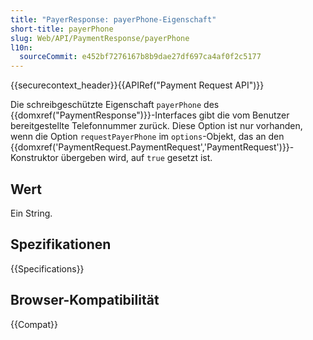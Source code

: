 ```yaml
---
title: "PayerResponse: payerPhone-Eigenschaft"
short-title: payerPhone
slug: Web/API/PaymentResponse/payerPhone
l10n:
  sourceCommit: e452bf7276167b8b9dae27df697ca4af0f2c5177
---
```


{{securecontext_header}}{{APIRef("Payment Request API")}}

Die schreibgeschützte Eigenschaft `payerPhone` des {{domxref("PaymentResponse")}}-Interfaces gibt die vom Benutzer bereitgestellte Telefonnummer zurück. Diese Option ist nur vorhanden, wenn die Option `requestPayerPhone` im `options`-Objekt, das an den {{domxref('PaymentRequest.PaymentRequest','PaymentRequest')}}-Konstruktor übergeben wird, auf `true` gesetzt ist.

## Wert

Ein String.

## Spezifikationen

{{Specifications}}

## Browser-Kompatibilität

{{Compat}}
